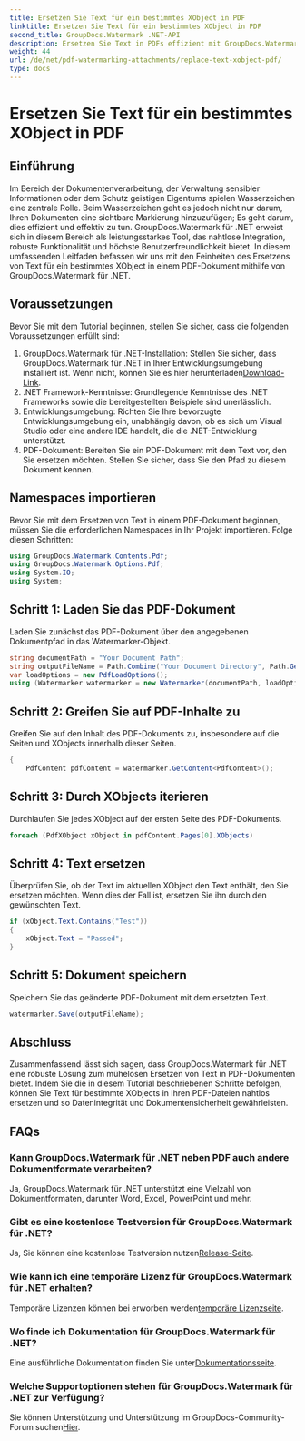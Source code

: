 ```yaml
---
title: Ersetzen Sie Text für ein bestimmtes XObject in PDF
linktitle: Ersetzen Sie Text für ein bestimmtes XObject in PDF
second_title: GroupDocs.Watermark .NET-API
description: Ersetzen Sie Text in PDFs effizient mit GroupDocs.Watermark für .NET. Integrieren Sie Wasserzeichen nahtlos in Ihre .NET-Anwendungen.
weight: 44
url: /de/net/pdf-watermarking-attachments/replace-text-xobject-pdf/
type: docs
---
```

# Ersetzen Sie Text für ein bestimmtes XObject in PDF

## Einführung
Im Bereich der Dokumentenverarbeitung, der Verwaltung sensibler Informationen oder dem Schutz geistigen Eigentums spielen Wasserzeichen eine zentrale Rolle. Beim Wasserzeichen geht es jedoch nicht nur darum, Ihren Dokumenten eine sichtbare Markierung hinzuzufügen; Es geht darum, dies effizient und effektiv zu tun. GroupDocs.Watermark für .NET erweist sich in diesem Bereich als leistungsstarkes Tool, das nahtlose Integration, robuste Funktionalität und höchste Benutzerfreundlichkeit bietet. In diesem umfassenden Leitfaden befassen wir uns mit den Feinheiten des Ersetzens von Text für ein bestimmtes XObject in einem PDF-Dokument mithilfe von GroupDocs.Watermark für .NET.
## Voraussetzungen
Bevor Sie mit dem Tutorial beginnen, stellen Sie sicher, dass die folgenden Voraussetzungen erfüllt sind:
1.  GroupDocs.Watermark für .NET-Installation: Stellen Sie sicher, dass GroupDocs.Watermark für .NET in Ihrer Entwicklungsumgebung installiert ist. Wenn nicht, können Sie es hier herunterladen[Download-Link](https://releases.groupdocs.com/Watermark/net/).
2. .NET Framework-Kenntnisse: Grundlegende Kenntnisse des .NET Frameworks sowie die bereitgestellten Beispiele sind unerlässlich.
3. Entwicklungsumgebung: Richten Sie Ihre bevorzugte Entwicklungsumgebung ein, unabhängig davon, ob es sich um Visual Studio oder eine andere IDE handelt, die die .NET-Entwicklung unterstützt.
4. PDF-Dokument: Bereiten Sie ein PDF-Dokument mit dem Text vor, den Sie ersetzen möchten. Stellen Sie sicher, dass Sie den Pfad zu diesem Dokument kennen.

## Namespaces importieren
Bevor Sie mit dem Ersetzen von Text in einem PDF-Dokument beginnen, müssen Sie die erforderlichen Namespaces in Ihr Projekt importieren. Folge diesen Schritten:

```csharp
using GroupDocs.Watermark.Contents.Pdf;
using GroupDocs.Watermark.Options.Pdf;
using System.IO;
using System;
```
## Schritt 1: Laden Sie das PDF-Dokument
Laden Sie zunächst das PDF-Dokument über den angegebenen Dokumentpfad in das Watermarker-Objekt.
```csharp
string documentPath = "Your Document Path";
string outputFileName = Path.Combine("Your Document Directory", Path.GetFileName(documentPath));
var loadOptions = new PdfLoadOptions();
using (Watermarker watermarker = new Watermarker(documentPath, loadOptions))
```
## Schritt 2: Greifen Sie auf PDF-Inhalte zu
Greifen Sie auf den Inhalt des PDF-Dokuments zu, insbesondere auf die Seiten und XObjects innerhalb dieser Seiten.
```csharp
{
    PdfContent pdfContent = watermarker.GetContent<PdfContent>();
```
## Schritt 3: Durch XObjects iterieren
Durchlaufen Sie jedes XObject auf der ersten Seite des PDF-Dokuments.
```csharp
foreach (PdfXObject xObject in pdfContent.Pages[0].XObjects)
```
## Schritt 4: Text ersetzen
Überprüfen Sie, ob der Text im aktuellen XObject den Text enthält, den Sie ersetzen möchten. Wenn dies der Fall ist, ersetzen Sie ihn durch den gewünschten Text.
```csharp
if (xObject.Text.Contains("Test"))
{
    xObject.Text = "Passed";
}
```
## Schritt 5: Dokument speichern
Speichern Sie das geänderte PDF-Dokument mit dem ersetzten Text.
```csharp
watermarker.Save(outputFileName);
```

## Abschluss
Zusammenfassend lässt sich sagen, dass GroupDocs.Watermark für .NET eine robuste Lösung zum mühelosen Ersetzen von Text in PDF-Dokumenten bietet. Indem Sie die in diesem Tutorial beschriebenen Schritte befolgen, können Sie Text für bestimmte XObjects in Ihren PDF-Dateien nahtlos ersetzen und so Datenintegrität und Dokumentensicherheit gewährleisten.
## FAQs
### Kann GroupDocs.Watermark für .NET neben PDF auch andere Dokumentformate verarbeiten?
Ja, GroupDocs.Watermark für .NET unterstützt eine Vielzahl von Dokumentformaten, darunter Word, Excel, PowerPoint und mehr.
### Gibt es eine kostenlose Testversion für GroupDocs.Watermark für .NET?
 Ja, Sie können eine kostenlose Testversion nutzen[Release-Seite](https://releases.groupdocs.com/).
### Wie kann ich eine temporäre Lizenz für GroupDocs.Watermark für .NET erhalten?
 Temporäre Lizenzen können bei erworben werden[temporäre Lizenzseite](https://purchase.groupdocs.com/temporary-license/).
### Wo finde ich Dokumentation für GroupDocs.Watermark für .NET?
 Eine ausführliche Dokumentation finden Sie unter[Dokumentationsseite](https://tutorials.groupdocs.com/Watermark/net/).
### Welche Supportoptionen stehen für GroupDocs.Watermark für .NET zur Verfügung?
 Sie können Unterstützung und Unterstützung im GroupDocs-Community-Forum suchen[Hier](https://forum.groupdocs.com/c/watermark/19).